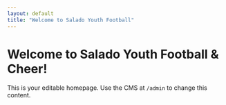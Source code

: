 ```yaml
---
layout: default
title: "Welcome to Salado Youth Football"
---
```


# Welcome to Salado Youth Football & Cheer!

This is your editable homepage. Use the CMS at `/admin` to change this content.
